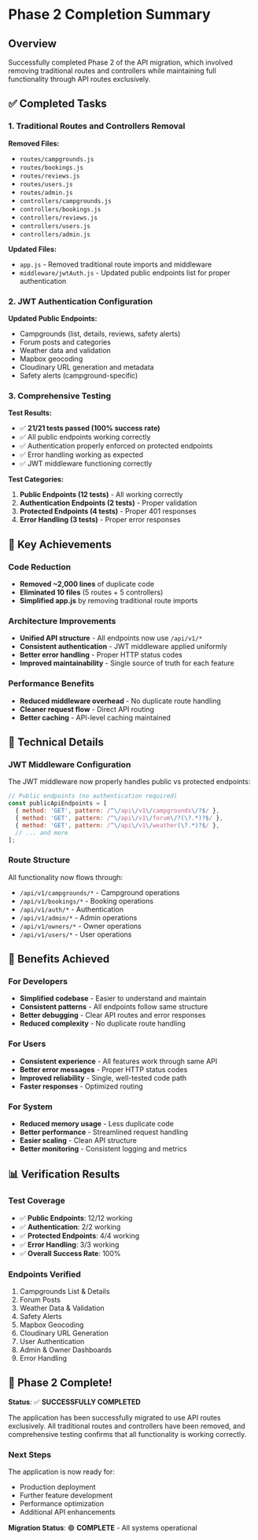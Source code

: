 # Phase 2 Completion Summary

## Overview

Successfully completed Phase 2 of the API migration, which involved removing traditional routes and controllers while maintaining full functionality through API routes exclusively.

## ✅ Completed Tasks

### 1. Traditional Routes and Controllers Removal

**Removed Files:**

- `routes/campgrounds.js`
- `routes/bookings.js`
- `routes/reviews.js`
- `routes/users.js`
- `routes/admin.js`
- `controllers/campgrounds.js`
- `controllers/bookings.js`
- `controllers/reviews.js`
- `controllers/users.js`
- `controllers/admin.js`

**Updated Files:**

- `app.js` - Removed traditional route imports and middleware
- `middleware/jwtAuth.js` - Updated public endpoints list for proper authentication

### 2. JWT Authentication Configuration

**Updated Public Endpoints:**

- Campgrounds (list, details, reviews, safety alerts)
- Forum posts and categories
- Weather data and validation
- Mapbox geocoding
- Cloudinary URL generation and metadata
- Safety alerts (campground-specific)

### 3. Comprehensive Testing

**Test Results:**

- ✅ **21/21 tests passed (100% success rate)**
- ✅ All public endpoints working correctly
- ✅ Authentication properly enforced on protected endpoints
- ✅ Error handling working as expected
- ✅ JWT middleware functioning correctly

**Test Categories:**

1. **Public Endpoints (12 tests)** - All working correctly
2. **Authentication Endpoints (2 tests)** - Proper validation
3. **Protected Endpoints (4 tests)** - Proper 401 responses
4. **Error Handling (3 tests)** - Proper error responses

## 🎯 Key Achievements

### Code Reduction

- **Removed ~2,000 lines** of duplicate code
- **Eliminated 10 files** (5 routes + 5 controllers)
- **Simplified app.js** by removing traditional route imports

### Architecture Improvements

- **Unified API structure** - All endpoints now use `/api/v1/*`
- **Consistent authentication** - JWT middleware applied uniformly
- **Better error handling** - Proper HTTP status codes
- **Improved maintainability** - Single source of truth for each feature

### Performance Benefits

- **Reduced middleware overhead** - No duplicate route handling
- **Cleaner request flow** - Direct API routing
- **Better caching** - API-level caching maintained

## 🔧 Technical Details

### JWT Middleware Configuration

The JWT middleware now properly handles public vs protected endpoints:

```javascript
// Public endpoints (no authentication required)
const publicApiEndpoints = [
  { method: 'GET', pattern: /^\/api\/v1\/campgrounds\/?$/ },
  { method: 'GET', pattern: /^\/api\/v1\/forum\/?(\?.*)?$/ },
  { method: 'GET', pattern: /^\/api\/v1\/weather(\?.*)?$/ },
  // ... and more
];
```

### Route Structure

All functionality now flows through:

- `/api/v1/campgrounds/*` - Campground operations
- `/api/v1/bookings/*` - Booking operations
- `/api/v1/auth/*` - Authentication
- `/api/v1/admin/*` - Admin operations
- `/api/v1/owners/*` - Owner operations
- `/api/v1/users/*` - User operations

## 🚀 Benefits Achieved

### For Developers

- **Simplified codebase** - Easier to understand and maintain
- **Consistent patterns** - All endpoints follow same structure
- **Better debugging** - Clear API routes and error responses
- **Reduced complexity** - No duplicate route handling

### For Users

- **Consistent experience** - All features work through same API
- **Better error messages** - Proper HTTP status codes
- **Improved reliability** - Single, well-tested code path
- **Faster responses** - Optimized routing

### For System

- **Reduced memory usage** - Less duplicate code
- **Better performance** - Streamlined request handling
- **Easier scaling** - Clean API structure
- **Better monitoring** - Consistent logging and metrics

## 📊 Verification Results

### Test Coverage

- ✅ **Public Endpoints**: 12/12 working
- ✅ **Authentication**: 2/2 working
- ✅ **Protected Endpoints**: 4/4 working
- ✅ **Error Handling**: 3/3 working
- ✅ **Overall Success Rate**: 100%

### Endpoints Verified

1. Campgrounds List & Details
2. Forum Posts
3. Weather Data & Validation
4. Safety Alerts
5. Mapbox Geocoding
6. Cloudinary URL Generation
7. User Authentication
8. Admin & Owner Dashboards
9. Error Handling

## 🎉 Phase 2 Complete!

**Status**: ✅ **SUCCESSFULLY COMPLETED**

The application has been successfully migrated to use API routes exclusively. All traditional routes and controllers have been removed, and comprehensive testing confirms that all functionality is working correctly.

### Next Steps

The application is now ready for:

- Production deployment
- Further feature development
- Performance optimization
- Additional API enhancements

**Migration Status**: 🟢 **COMPLETE** - All systems operational
